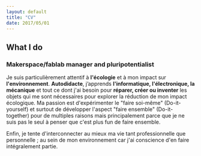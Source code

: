 ```yaml
---
layout: default
title: "CV"
date: 2017/05/01
---
```


## What I do
### Makerspace/fablab manager and pluripotentialist

Je suis particulièrement attentif à **l'écologie** et à mon impact sur **l'environnement**. 
**Autodidacte**, j’apprends **l'informatique, l'électronique, la mécanique** et tout ce dont j'ai besoin pour **réparer, créer ou inventer** les objets qui me sont nécessaires pour explorer la réduction de mon impact écologique.
Ma passion est d'expérimenter le "faire soi-même" (Do-it-yourself) et surtout de développer l'aspect "faire ensemble" (Do-it-together) pour de multiples raisons mais principalement parce que je ne suis pas le seul à penser que c'est plus fun de faire ensemble.

Enfin, je tente d'interconnecter au mieux ma vie tant professionnelle que personnelle ; au sein de mon environnement car j'ai conscience d'en faire intégralement partie.